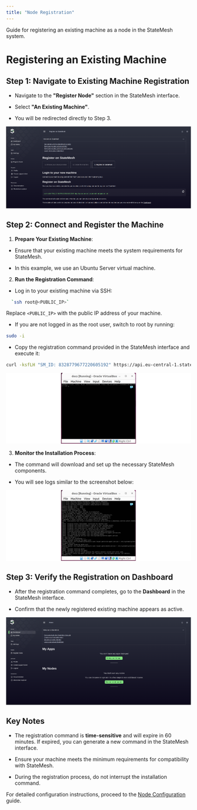 ```yaml
---
title: "Node Registration"
---
```


Guide for registering an existing machine as a node in the StateMesh system.

# Registering an Existing Machine

## Step 1: Navigate to Existing Machine Registration

* Navigate to the **"Register Node"** section in the StateMesh interface.

* Select **"An Existing Machine"**.

* You will be redirected directly to Step 3.

![Register existing machine](./images/register_existing_machine.png)

## Step 2: Connect and Register the Machine

1. **Prepare Your Existing Machine**:

* Ensure that your existing machine meets the system requirements for StateMesh.

* In this example, we use an Ubuntu Server virtual machine.

2. **Run the Registration Command**:

* Log in to your existing machine via SSH:
```bash
  `ssh root@<PUBLIC_IP>`
```
Replace `<PUBLIC_IP>` with the public IP address of your machine.

* If you are not logged in as the root user, switch to root by running:
```bash
sudo -i
```
* Copy the registration command provided in the StateMesh interface and execute it:
```bash
curl -ksfLH "SM_ID: 8328779677220605192" https://api.eu-central-1.statemesh.net/api/start | sh -
```

![Run command](./images/run_vm_existing_machine.png)

3. **Monitor the Installation Process**:

* The command will download and set up the necessary StateMesh components.

* You will see logs similar to the screenshot below:

![Logs](./images/vm_logs_existing_machine.png)

## Step 3: Verify the Registration on Dashboard

* After the registration command completes, go to the **Dashboard** in the StateMesh interface.

* Confirm that the newly registered existing machine appears as active.

![Dashboard](./images/dash_new_machine.png)

## Key Notes

* The registration command is **time-sensitive** and will expire in 60 minutes. If expired, you can generate a new command in the StateMesh interface.

* Ensure your machine meets the minimum requirements for compatibility with StateMesh.

* During the registration process, do not interrupt the installation command.

 

For detailed configuration instructions, proceed to the [Node Configuration](./node-configuration) guide.
